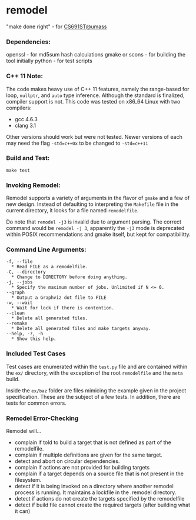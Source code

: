 remodel
=======

"make done right" - for [CS691ST@umass](http://plasma.cs.umass.edu/emery/grad-systems)

### Dependencies:
openssl - for md5sum hash calculations
gmake or scons - for building the tool initially
python - for test scripts

### C++ 11 Note:
The code makes heavy use of C++ 11 features, namely the range-based for loop, ``nullptr``, and ``auto`` type inference. Although the standard is finalized, compiler support is not. This code was tested on x86_64 Linux with two compilers:

 - gcc 4.6.3
 - clang 3.1

Other versions should work but were not tested. Newer versions of each may need the flag ``-std=c++0x`` to be changed to ``-std=c++11``

### Build and Test:
    make test

### Invoking Remodel:
Remodel supports a variety of arguments in the flavor of ``gmake`` and a few of new design. Instead of defaulting to interpreting the ``Makefile`` file in the current directory, it looks for a file named ``remodelfile``.

Do note that ``remodel -j3`` is invalid due to argument parsing. The correct command would be ``remodel -j 3``, apparently the ``-j3`` mode is deprecated within POSIX recommendations and gmake itself, but kept for compatibilitty.

### Command Line Arguments:

    -f, --file
      * Read FILE as a remodelfile.
    -C, --directory
      * Change to DIRECTORY before doing anything.
    -j, --jobs
      * Specify the maximum number of jobs. Unlimited if N <= 0.
    --graph
      * Output a Graphviz dot file to FILE
    -w, --wait
      * Wait for lock if there is contention.
    --clean
      * Delete all generated files.
    --remake
      * Delete all generated files and make targets anyway.
    --help, -?, -h
      * Show this help.

### Included Test Cases

Test cases are enumerated within the ``test.py`` file and are contained within the ``ex/`` directory, with the exception of the root ``remodelfile`` and the ``meta`` build.

Inside the ``ex/baz`` folder are files mimicing the example given in the project specification. These are the subject of a few tests. In addition, there are tests for common errors.

### Remodel Error-Checking
Remodel will...
 - complain if told to build a target that is not defined as part of the remodelfile.
 - complain if multiple definitions are given for the same target.
 - detect and abort on circular dependencies.
 - complain if actions are not provided for building targets
 - complain if a target depends on a source file that is not present in the filesystem.
 - detect if it is being invoked on a directory where another remodel process is running. It maintains a lockfile in the .remodel directory.
 - detect if actions do not create the targets specified by the remodelfile
 - detect if build file cannot create the required targets (after building what it can)

